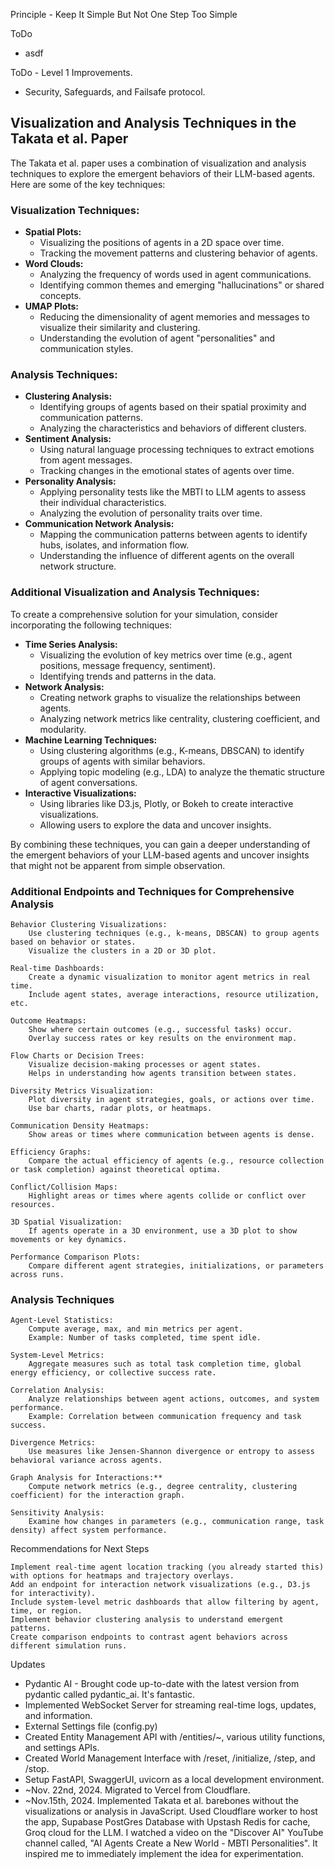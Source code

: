 Principle - Keep It Simple But Not One Step Too Simple

ToDo
- asdf

ToDo - Level 1 Improvements.
- Security, Safeguards, and Failsafe protocol.


## Visualization and Analysis Techniques in the Takata et al. Paper

The Takata et al. paper uses a combination of visualization and analysis techniques to explore the emergent behaviors of their LLM-based agents. Here are some of the key techniques:

### Visualization Techniques:

* **Spatial Plots:**
  - Visualizing the positions of agents in a 2D space over time.
  - Tracking the movement patterns and clustering behavior of agents.
* **Word Clouds:**
  - Analyzing the frequency of words used in agent communications.
  - Identifying common themes and emerging "hallucinations" or shared concepts.
* **UMAP Plots:**
  - Reducing the dimensionality of agent memories and messages to visualize their similarity and clustering.
  - Understanding the evolution of agent "personalities" and communication styles.

### Analysis Techniques:

* **Clustering Analysis:**
  - Identifying groups of agents based on their spatial proximity and communication patterns.
  - Analyzing the characteristics and behaviors of different clusters.
* **Sentiment Analysis:**
  - Using natural language processing techniques to extract emotions from agent messages.
  - Tracking changes in the emotional states of agents over time.
* **Personality Analysis:**
  - Applying personality tests like the MBTI to LLM agents to assess their individual characteristics.
  - Analyzing the evolution of personality traits over time.
* **Communication Network Analysis:**
  - Mapping the communication patterns between agents to identify hubs, isolates, and information flow.
  - Understanding the influence of different agents on the overall network structure.

### Additional Visualization and Analysis Techniques:

To create a comprehensive solution for your simulation, consider incorporating the following techniques:

* **Time Series Analysis:**
  - Visualizing the evolution of key metrics over time (e.g., agent positions, message frequency, sentiment).
  - Identifying trends and patterns in the data.
* **Network Analysis:**
  - Creating network graphs to visualize the relationships between agents.
  - Analyzing network metrics like centrality, clustering coefficient, and modularity.
* **Machine Learning Techniques:**
  - Using clustering algorithms (e.g., K-means, DBSCAN) to identify groups of agents with similar behaviors.
  - Applying topic modeling (e.g., LDA) to analyze the thematic structure of agent conversations.
* **Interactive Visualizations:**
  - Using libraries like D3.js, Plotly, or Bokeh to create interactive visualizations.
  - Allowing users to explore the data and uncover insights.

By combining these techniques, you can gain a deeper understanding of the emergent behaviors of your LLM-based agents and uncover insights that might not be apparent from simple observation.

### Additional Endpoints and Techniques for Comprehensive Analysis

    Behavior Clustering Visualizations:
        Use clustering techniques (e.g., k-means, DBSCAN) to group agents based on behavior or states.
        Visualize the clusters in a 2D or 3D plot.

    Real-time Dashboards:
        Create a dynamic visualization to monitor agent metrics in real time.
        Include agent states, average interactions, resource utilization, etc.

    Outcome Heatmaps:
        Show where certain outcomes (e.g., successful tasks) occur.
        Overlay success rates or key results on the environment map.

    Flow Charts or Decision Trees:
        Visualize decision-making processes or agent states.
        Helps in understanding how agents transition between states.

    Diversity Metrics Visualization:
        Plot diversity in agent strategies, goals, or actions over time.
        Use bar charts, radar plots, or heatmaps.

    Communication Density Heatmaps:
        Show areas or times where communication between agents is dense.

    Efficiency Graphs:
        Compare the actual efficiency of agents (e.g., resource collection or task completion) against theoretical optima.

    Conflict/Collision Maps:
        Highlight areas or times where agents collide or conflict over resources.

    3D Spatial Visualization:
        If agents operate in a 3D environment, use a 3D plot to show movements or key dynamics.

    Performance Comparison Plots:
        Compare different agent strategies, initializations, or parameters across runs.

### Analysis Techniques

    Agent-Level Statistics:
        Compute average, max, and min metrics per agent.
        Example: Number of tasks completed, time spent idle.

    System-Level Metrics:
        Aggregate measures such as total task completion time, global energy efficiency, or collective success rate.

    Correlation Analysis:
        Analyze relationships between agent actions, outcomes, and system performance.
        Example: Correlation between communication frequency and task success.

    Divergence Metrics:
        Use measures like Jensen-Shannon divergence or entropy to assess behavioral variance across agents.

    Graph Analysis for Interactions:**
        Compute network metrics (e.g., degree centrality, clustering coefficient) for the interaction graph.

    Sensitivity Analysis:
        Examine how changes in parameters (e.g., communication range, task density) affect system performance.

Recommendations for Next Steps

    Implement real-time agent location tracking (you already started this) with options for heatmaps and trajectory overlays.
    Add an endpoint for interaction network visualizations (e.g., D3.js for interactivity).
    Include system-level metric dashboards that allow filtering by agent, time, or region.
    Implement behavior clustering analysis to understand emergent patterns.
    Create comparison endpoints to contrast agent behaviors across different simulation runs.

Updates
- Pydantic AI - Brought code up-to-date with the latest version from pydantic called pydantic_ai. It's fantastic.
- Implemented WebSocket Server for streaming real-time logs, updates, and information.
- External Settings file (config.py) 
- Created Entity Management API with /entities/~, various utility functions, and settings APIs.
- Created World Management Interface with /reset, /initialize, /step, and /stop.
- Setup FastAPI, SwaggerUI, uvicorn as a local development environment.
- ~Nov. 22nd, 2024. Migrated to Vercel from Cloudflare.
- ~Nov.15th, 2024. Implemented Takata et al. barebones without the visualizations or analysis in JavaScript. Used Cloudflare worker to host the app, Supabase PostGres Database with Upstash Redis for cache, Groq cloud for the LLM. I watched a video on the "Discover AI" YouTube channel called, "AI Agents Create a New World - MBTI Personalities". It inspired me to immediately implement the idea for experimentation.


